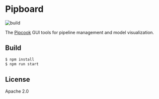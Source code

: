 # Pipboard

![build](https://github.com/imgcook/pipboard/workflows/build/badge.svg?branch=master)

The [Pipcook][] GUI tools for pipeline management and model visualization.

## Build

```bash
$ npm install
$ npm run start
```

## License

Apache 2.0

[Pipcook]: https://github.com/alibaba/pipcook
